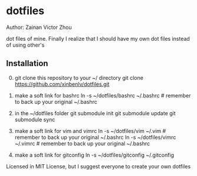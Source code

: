 dotfiles
========
Author: Zainan Victor Zhou

dot files of mine. Finally I realize that I should have my own dot files instead of using other's

## Installation
0. git clone this repository to your ~/ directory
    git clone https://github.com/xinbenlv/dotfiles.git
1. make a soft link for bashrc
    ln -s ~/dotfiles/bashrc ~/.bashrc # remember to back up your original ~/.bashrc

2. in the ~/dotfiles folder
    git submodule init
    git submodule update
    git submodule sync
3. make a soft link for vim and vimrc
    ln -s ~/dotfiles/vim ~/.vim # remember to back up your original ~/.bashrc
    ln -s ~/dotfiles/vimrc ~/.vimrc # remember to back up your original ~/.bashrc
4. make a soft link for gitconfig
    ln -s ~/dotfiles/gitconfig ~/.gitconfig



Licensed in MIT License, but I suggest everyone to create your own dotfiles



